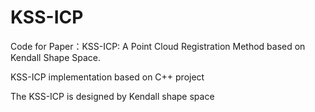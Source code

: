 # KSS-ICP

Code for Paper：KSS-ICP: A Point Cloud Registration Method based on Kendall Shape Space.

KSS-ICP implementation based on C++ project

The KSS-ICP is designed by Kendall shape space 
